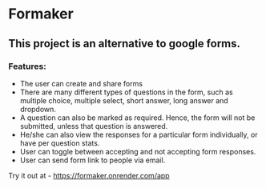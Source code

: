 # Formaker
## This project is an alternative to google forms.
### Features:
* The user can create and share forms
* There are many different types of questions in the form, such as multiple choice, multiple select, short answer, long answer and dropdown.
* A question can also be marked as required. Hence, the form will not be submitted, unless that question is answered.
* He/she can also view the responses for a particular form individually, or have per question stats.
* User can toggle between accepting and not accepting form responses.
* User can send form link to people via email.

Try it out at - https://formaker.onrender.com/app
